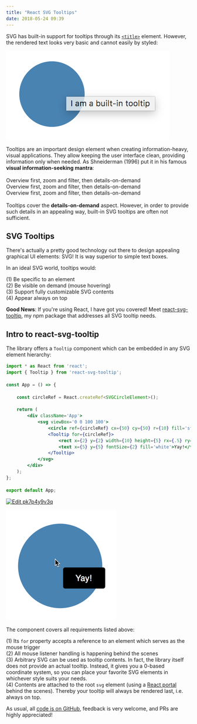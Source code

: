 ```yaml
---
title: "React SVG Tooltips"
date: 2018-05-24 09:39
---
```

SVG has built-in support for tooltips through its [`<title>`](https://developer.mozilla.org/en-US/docs/Web/SVG/Element/title) element.
However, the rendered text looks very basic and cannot easily by styled:

![](/images/svg-built-in-tooltip.png)


Tooltips are an important design element when creating information-heavy, visual applications.
They allow keeping the user interface clean, providing information only when needed.
As Shneiderman (1996) put it in his famous **visual information-seeking mantra**:
\
\
Overview first, zoom and filter, then details-on-demand\
Overview first, zoom and filter, then details-on-demand\
Overview first, zoom and filter, then details-on-demand\
\
Tooltips cover the **details-on-demand** aspect.
However, in order to provide such details in an appealing way, built-in SVG tooltips are often not sufficient.

## SVG Tooltips

There's actually a pretty good technology out there to design appealing graphical UI elements: SVG!
It is way superior to simple text boxes.

In an ideal SVG world, tooltips would:

(1) Be specific to an element\
(2) Be visible on demand (mouse hovering)\
(3) Support fully customizable SVG contents\
(4) Appear always on top

**Good News**: If you're using React, I have got you covered!
Meet [react-svg-tooltip](https://www.npmjs.com/package/react-svg-tooltip), my npm package that addresses all SVG tooltip needs.

## Intro to react-svg-tooltip

The library offers a `Tooltip` component which can be embedded in any SVG element hierarchy:

```jsx
import * as React from 'react';
import { Tooltip } from 'react-svg-tooltip';

const App = () => {

    const circleRef = React.createRef<SVGCircleElement>();

    return (
        <div className='App'>
            <svg viewBox='0 0 100 100'>
                <circle ref={circleRef} cx={50} cy={50} r={10} fill='steelblue'/>
                <Tooltip for={circleRef}>
                    <rect x={2} y={2} width={10} height={5} rx={.5} ry={.5} fill='black'/>
                    <text x={5} y={5} fontSize={2} fill='white'>Yay!</text>
                </Tooltip>
            </svg>
        </div>
    );
};

export default App;
```
[![Edit pk7p4y9v3q](https://codesandbox.io/static/img/play-codesandbox.svg)](https://codesandbox.io/s/pk7p4y9v3q)

![](/images/react-svg-tooltip.png)

The component covers all requirements listed above:

(1) Its `for` property accepts a reference to an element which serves as the mouse trigger\
(2) All mouse listener handling is happening behind the scenes\
(3) Arbitrary SVG can be used as tooltip contents.
In fact, the library itself does not provide an actual tooltip.
Instead, it gives you a 0-based coordinate system, so you can place your favorite SVG elements in whichever style suits your needs.\
(4) Contents are attached to the root `svg` element (using a [React portal](https://reactjs.org/docs/portals.html) behind the scenes).
Thereby your tooltip will always be rendered last, i.e. always on top. 

As usual, all [code is on GitHub](https://github.com/netzwerg/react-svg-tooltip), feedback is very welcome, and PRs are highly appreciated!